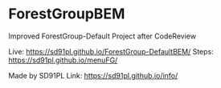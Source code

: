 # ForestGroupBEM
Improved ForestGroup-Default Project after CodeReview


Live: https://sd91pl.github.io/ForestGroup-DefaultBEM/
Steps: https://sd91pl.github.io/menuFG/


Made by SD91PL
Link: https://sd91pl.github.io/info/